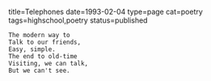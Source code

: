 title=Telephones
date=1993-02-04
type=page
cat=poetry
tags=highschool,poetry
status=published
~~~~~~
The modern way to
Talk to our friends,
Easy, simple.
The end to old-time
Visiting, we can talk,
But we can't see.
